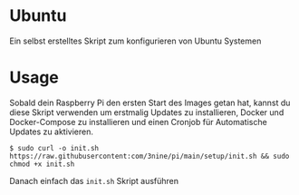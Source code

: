 # Ubuntu

Ein selbst erstelltes Skript zum konfigurieren von Ubuntu Systemen

# Usage

Sobald dein Raspberry Pi den ersten Start des Images getan hat, kannst du diese Skript verwenden um erstmalig Updates zu installieren, Docker und Docker-Compose zu installieren und einen Cronjob für Automatische Updates zu aktivieren.

```
$ sudo curl -o init.sh https://raw.githubusercontent:com/3nine/pi/main/setup/init.sh && sudo chmod +x init.sh
```

Danach einfach das ```init.sh``` Skript ausführen
